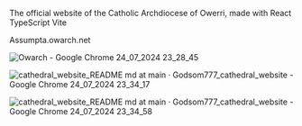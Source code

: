 The official website of the Catholic Archdiocese of Owerri, made with React TypeScript Vite

Assumpta.owarch.net





![Owarch - Google Chrome 24_07_2024 23_28_45](https://github.com/user-attachments/assets/937155c0-08f8-4a20-83aa-8c2bff9edbe0)

![cathedral_website_README md at main · Godsom777_cathedral_website - Google Chrome 24_07_2024 23_34_17](https://github.com/user-attachments/assets/ef6fe1f1-8818-439c-9a8d-20596dbb1b40)

![cathedral_website_README md at main · Godsom777_cathedral_website - Google Chrome 24_07_2024 23_34_58](https://github.com/user-attachments/assets/894ffdb4-a02e-4ffa-bb15-2610ad5708de)


